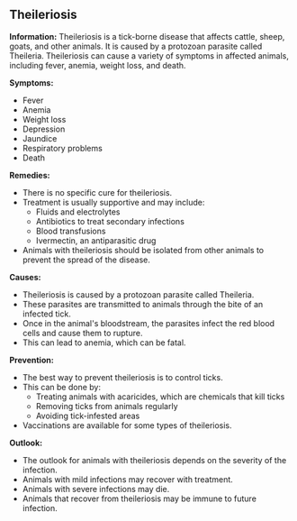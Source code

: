 ## Theileriosis

**Information:** Theileriosis is a tick-borne disease that affects cattle, sheep, goats, and other animals. It is caused by a protozoan parasite called Theileria. Theileriosis can cause a variety of symptoms in affected animals, including fever, anemia, weight loss, and death.

**Symptoms:**

* Fever
* Anemia
* Weight loss
* Depression
* Jaundice
* Respiratory problems
* Death

**Remedies:**

* There is no specific cure for theileriosis.
* Treatment is usually supportive and may include:
    * Fluids and electrolytes
    * Antibiotics to treat secondary infections
    * Blood transfusions
    * Ivermectin, an antiparasitic drug
* Animals with theileriosis should be isolated from other animals to prevent the spread of the disease.

**Causes:**

* Theileriosis is caused by a protozoan parasite called Theileria.
* These parasites are transmitted to animals through the bite of an infected tick.
* Once in the animal's bloodstream, the parasites infect the red blood cells and cause them to rupture.
* This can lead to anemia, which can be fatal.

**Prevention:**

* The best way to prevent theileriosis is to control ticks.
* This can be done by:
    * Treating animals with acaricides, which are chemicals that kill ticks
    * Removing ticks from animals regularly
    * Avoiding tick-infested areas
* Vaccinations are available for some types of theileriosis.

**Outlook:**

* The outlook for animals with theileriosis depends on the severity of the infection.
* Animals with mild infections may recover with treatment.
* Animals with severe infections may die.
* Animals that recover from theileriosis may be immune to future infection.
